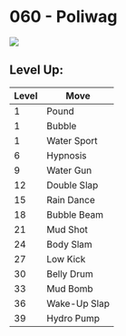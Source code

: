 # 060 - Poliwag
![][060]

## Level Up:

Level | Move
---   | ---
  1   | Pound
  1   | Bubble
  1   | Water Sport
  6   | Hypnosis
  9   | Water Gun
 12   | Double Slap
 15   | Rain Dance
 18   | Bubble Beam
 21   | Mud Shot
 24   | Body Slam
 27   | Low Kick
 30   | Belly Drum
 33   | Mud Bomb
 36   | Wake-Up Slap
 39   | Hydro Pump



[060]: /img/pokemon/060.png

